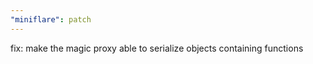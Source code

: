 ```yaml
---
"miniflare": patch
---
```


fix: make the magic proxy able to serialize objects containing functions
